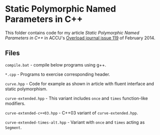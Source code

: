 Static Polymorphic Named Parameters in C++
============================================


This folder contains code for my article *Static Polymorphic Named Parameters in C++* in ACCU's [Overload journal issue 119](http://accu.org/var/uploads/journals/Overload119.pdf#page=1) of February 2014.

Files
-------
`compile.bat` - compile below programs using g++.

`*.cpp` - Programs to exercise corresponding header.

`curve.hpp` - Code for example as shown in article with fluent interface and static polymorphism. 

`curve-extended.hpp` - This variant includes `once` and `times` function-like modifiers. 

`curve-extended-c++03.hpp` - C++03 variant of `curve-extended.hpp`.

`curve-extended-times-alt.hpp` - Variant with `once` and `times` acting as `Segment`. 

